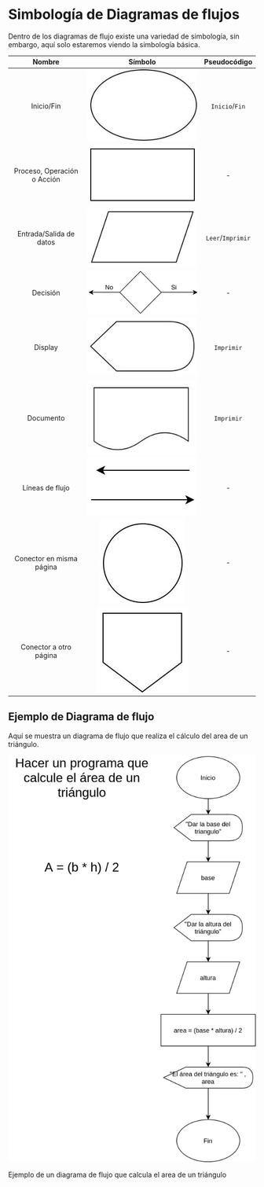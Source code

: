 # Simbología de Diagramas de flujos

Dentro de los diagramas de flujo existe una variedad de simbología, sin embargo, aquí solo estaremos viendo la simbología básica.

|Nombre|Símbolo|Pseudocódigo|
|:-:|:-:|:-:|
|Inicio/Fin| ![símbolo](./img/1.jpg)| `Inicio`/`Fin`|
|Proceso, Operación o Acción| ![símbolo](./img/2.jpg)| - |
|Entrada/Salida de datos| ![símbolo](./img/4.jpg)| `Leer`/`Imprimir`|
|Decisión| ![símbolo](./img/5.jpg)| - |
|Display| ![símbolo](./img/6.jpg)| `Imprimir` |
|Documento| ![símbolo](./img/8.jpg)| `Imprimir` |
|Líneas de flujo| ![símbolo](./img/7.jpg)| - |
|Conector en misma página| ![símbolo](./img/3.jpg)| - |
|Conector a otro página| ![símbolo](./img/9.jpg)| - |


## Ejemplo de Diagrama de flujo

Aquí se muestra un diagrama de flujo que realiza el cálculo del area de un triángulo.


![Diagrama de flujo ejemplo](./img/ejemplo.jpg)
<figcaption>Ejemplo de un diagrama de flujo que calcula el area de un triángulo</figcaption>

